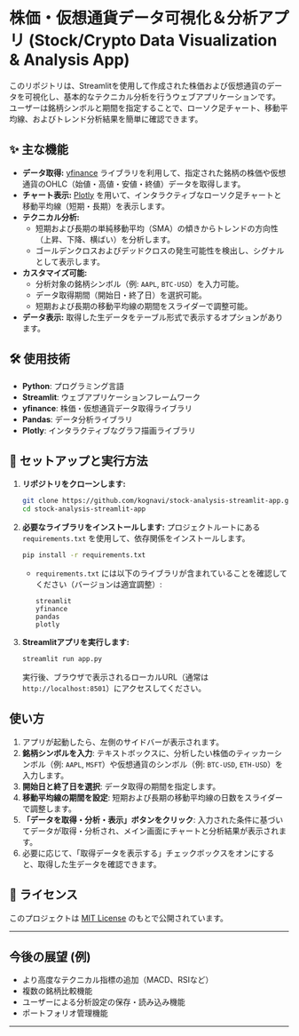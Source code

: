 # 株価・仮想通貨データ可視化＆分析アプリ (Stock/Crypto Data Visualization & Analysis App)

このリポジトリは、Streamlitを使用して作成された株価および仮想通貨のデータを可視化し、基本的なテクニカル分析を行うウェブアプリケーションです。
ユーザーは銘柄シンボルと期間を指定することで、ローソク足チャート、移動平均線、およびトレンド分析結果を簡単に確認できます。

## ✨ 主な機能

*   **データ取得:** [yfinance](https://pypi.org/project/yfinance/) ライブラリを利用して、指定された銘柄の株価や仮想通貨のOHLC（始値・高値・安値・終値）データを取得します。
*   **チャート表示:** [Plotly](https://plotly.com/python/) を用いて、インタラクティブなローソク足チャートと移動平均線（短期・長期）を表示します。
*   **テクニカル分析:**
    *   短期および長期の単純移動平均（SMA）の傾きからトレンドの方向性（上昇、下降、横ばい）を分析します。
    *   ゴールデンクロスおよびデッドクロスの発生可能性を検出し、シグナルとして表示します。
*   **カスタマイズ可能:**
    *   分析対象の銘柄シンボル（例: `AAPL`, `BTC-USD`）を入力可能。
    *   データ取得期間（開始日・終了日）を選択可能。
    *   短期および長期の移動平均線の期間をスライダーで調整可能。
*   **データ表示:** 取得した生データをテーブル形式で表示するオプションがあります。

## 🛠️ 使用技術

*   **Python**: プログラミング言語
*   **Streamlit**: ウェブアプリケーションフレームワーク
*   **yfinance**: 株価・仮想通貨データ取得ライブラリ
*   **Pandas**: データ分析ライブラリ
*   **Plotly**: インタラクティブなグラフ描画ライブラリ

## 🚀 セットアップと実行方法

1.  **リポジトリをクローンします:**
    ```bash
    git clone https://github.com/kognavi/stock-analysis-streamlit-app.git
    cd stock-analysis-streamlit-app
    ```

2.  **必要なライブラリをインストールします:**
    プロジェクトルートにある `requirements.txt` を使用して、依存関係をインストールします。
    ```bash
    pip install -r requirements.txt
    ```
    *   `requirements.txt` には以下のライブラリが含まれていることを確認してください（バージョンは適宜調整）:
        ```
        streamlit
        yfinance
        pandas
        plotly
        ```

3.  **Streamlitアプリを実行します:**
    ```bash
    streamlit run app.py
    ```
    実行後、ブラウザで表示されるローカルURL（通常は `http://localhost:8501`）にアクセスしてください。

## 使い方

1.  アプリが起動したら、左側のサイドバーが表示されます。
2.  **銘柄シンボルを入力**: テキストボックスに、分析したい株価のティッカーシンボル（例: `AAPL`, `MSFT`）や仮想通貨のシンボル（例: `BTC-USD`, `ETH-USD`）を入力します。
3.  **開始日と終了日を選択**: データ取得の期間を指定します。
4.  **移動平均線の期間を設定**: 短期および長期の移動平均線の日数をスライダーで調整します。
5.  **「データを取得・分析・表示」ボタンをクリック**: 入力された条件に基づいてデータが取得・分析され、メイン画面にチャートと分析結果が表示されます。
6.  必要に応じて、「取得データを表示する」チェックボックスをオンにすると、取得した生データを確認できます。

## 📝 ライセンス

このプロジェクトは [MIT License](LICENSE) のもとで公開されています。

---
## 今後の展望 (例)

*   より高度なテクニカル指標の追加（MACD、RSIなど）
*   複数の銘柄比較機能
*   ユーザーによる分析設定の保存・読み込み機能
*   ポートフォリオ管理機能

---
